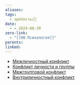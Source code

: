 ```yaml
---
aliases: 
tags:
  - зрелость/🌱
date:
  - - 2024-08-30
zero-link:
  - "[[00 Психология]]"
parents: 
linked:
---
```

- [Межличностный конфликт](_inbox/Межличностный%20конфликт.md)
- [Конфликт личности и группы](_inbox/Конфликт%20личности%20и%20группы.md)
- [Межгрупповой конфликт](_inbox/Межгрупповой%20конфликт.md)
- [Внутриличностный конфликт](_inbox/Внутриличностный%20конфликт.md)